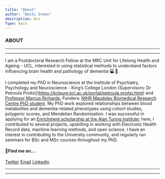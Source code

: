 ```yaml
---
title: "About"
author: "Becki Green"
description: Bio
Type: main
---
```

### ABOUT


*****************
*****************

I am a Postdoctoral Research Fellow at the MRC Unit for Lifelong Health and Ageing - UCL, interested in using statistical methods to understand factors influencing brain health and pathology of dementia **:computer: :brain:**.

I completed my PhD in Neuroscience at the Institute of Psychiatry, Psychology and Neuroscience - King’s College London (Supervisors: Dr Petroula Proitsi](https://kclpure.kcl.ac.uk/portal/petroula.proitsi.html) and [Professor Marcus Richards](https://www.ucl.ac.uk/mental-health/people/professor-marcus-richards); Funders: [NIHR Maudsley Biomedical Research Centre PhD student](https://www.maudsleybrc.nihr.ac.uk/). My PhD work explored relationships between blood metabolites and dementia-related phenotypes using cohort studies, polygenic scores, and Mendelian Randomisation. I was successful in applying for an [Enrichment scholarship at the Alan Turing Institute](https://www.turing.ac.uk/work-turing/studentships/enrichment); here, I contributed to several projects, upskilling in working with Electronic Health Record data, machine learning methods, and open science. I have an interest in contributing to the University community, and regularly ran seminars for BSc and MSc courses throughout my PhD. 

#### :mag_right:Find me on...

[Twitter](http://twitter.com/becki_e_green)
[Email](mailto:rebecca.e.green@ucl.ac.uk)
[LinkedIn](https://www.linkedin.com/in/rebecca-green-b8264b138/)

*******************************************************************
*******************************************************************
